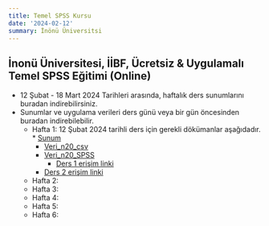```yaml
---
title: Temel SPSS Kursu
date: '2024-02-12'
summary: İnönü Üniversitsi
---
```



## İnonü Üniversitesi, İİBF, Ücretsiz & Uygulamalı Temel SPSS Eğitimi (Online)
* 12 Şubat - 18 Mart 2024 Tarihleri arasında, haftalık ders sunumlarını buradan indirebilirsiniz.
* Sunumlar ve uygulama verileri ders günü veya bir gün öncesinden buradan indirebilebilir.
    * Hafta 1: 12 Şubat 2024 tarihli ders için gerekli dökümanlar aşağıdadır. 
    		* [Sunum](Presentation1.pdf)   
		* [Veri_n20_csv](veri_n20.csv)
		* [Veri_n20_SPSS](veri_n20.sav) 
    		* [Ders 1 erişim linki](https://drive.google.com/file/d/1jtnQiVN22a04edWJfHJhgZBJIUI3RcBJ/view?usp=sharing)
   		* [Ders 2 erişim linki](https://drive.google.com/file/d/19xHDcxsjsvKWK26MeYGUjU2oLRgTlGOK/view?usp=sharing)
    * Hafta 2: 
    * Hafta 3: 
    * Hafta 4: 
    * Hafta 5: 
    * Hafta 6:

